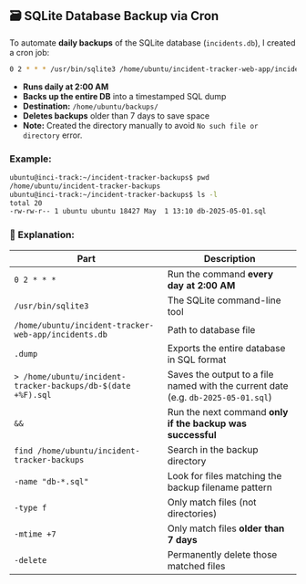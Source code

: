 ## 🗃️ SQLite Database Backup via Cron

To automate **daily backups** of the SQLite database (`incidents.db`), I created a cron job:
```bash
0 2 * * * /usr/bin/sqlite3 /home/ubuntu/incident-tracker-web-app/incidents.db .dump > /home/ubuntu/incident-tracker-backups/db-$(date +\%F).sql && find /home/ubuntu/incident-tracker-backups -name "db-*.sql" -type f -mtime +7 -delete
```

- **Runs daily at 2:00 AM**
- **Backs up the entire DB** into a timestamped SQL dump
- **Destination:** `/home/ubuntu/backups/`
- **Deletes backups** older than 7 days to save space
- **Note:** Created the directory manually to avoid `No such file or directory` error.


### Example:
```bash
ubuntu@inci-track:~/incident-tracker-backups$ pwd
/home/ubuntu/incident-tracker-backups
ubuntu@inci-track:~/incident-tracker-backups$ ls -l
total 20
-rw-rw-r-- 1 ubuntu ubuntu 18427 May  1 13:10 db-2025-05-01.sql
```

### 📖 Explanation:
| Part | Description |
|------|-------------|
| `0 2 * * *` | Run the command **every day at 2:00 AM** |
| `/usr/bin/sqlite3` | The SQLite command-line tool |
| `/home/ubuntu/incident-tracker-web-app/incidents.db` | Path to database file |
| `.dump` | Exports the entire database in SQL format |
| `> /home/ubuntu/incident-tracker-backups/db-$(date +%F).sql` | Saves the output to a file named with the current date (e.g. `db-2025-05-01.sql`) |
| `&&` | Run the next command **only if the backup was successful** |
| `find /home/ubuntu/incident-tracker-backups` | Search in the backup directory |
| `-name "db-*.sql"` | Look for files matching the backup filename pattern |
| `-type f` | Only match files (not directories) |
| `-mtime +7` | Only match files **older than 7 days** |
| `-delete` | Permanently delete those matched files |
